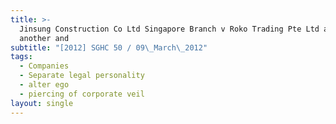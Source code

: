 ```yaml
---
title: >-
  Jinsung Construction Co Ltd Singapore Branch v Roko Trading Pte Ltd and
  another and
subtitle: "[2012] SGHC 50 / 09\_March\_2012"
tags:
  - Companies
  - Separate legal personality
  - alter ego
  - piercing of corporate veil
layout: single
---
```


